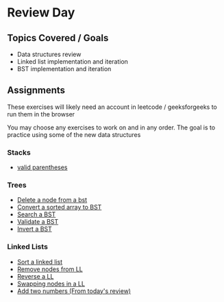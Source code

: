 # Review Day

## Topics Covered / Goals
- Data structures review
- Linked list implementation and iteration
- BST implementation and iteration


## Assignments
These exercises will likely need an account in leetcode / geeksforgeeks to run them in the browser

You may choose any exercises to work on and in any order. The goal is to practice using some of the new data structures

### Stacks
- [valid parentheses](https://leetcode.com/problems/valid-parentheses/)

### Trees
- [Delete a node from a bst](https://practice.geeksforgeeks.org/problems/delete-a-node-from-bst/1?utm_source=gfg&utm_medium=article&utm_campaign=bottom_sticky_on_article)
- [Convert a sorted array to BST](https://leetcode.com/problems/convert-sorted-array-to-binary-search-tree/)
- [Search a BST](https://leetcode.com/problems/search-in-a-binary-search-tree/)
- [Validate a BST](https://leetcode.com/problems/validate-binary-search-tree/)
- [Invert a BST](https://leetcode.com/problems/invert-binary-tree/)

### Linked Lists
- [Sort a linked list](https://leetcode.com/problems/sort-list/)
- [Remove nodes from LL](https://leetcode.com/problems/remove-nodes-from-linked-list/)
- [Reverse a LL](https://leetcode.com/problems/reverse-linked-list/)
- [Swapping nodes in a LL](https://leetcode.com/problems/swapping-nodes-in-a-linked-list/)
- [Add two numbers (From today's review)](https://leetcode.com/problems/add-two-numbers/)
